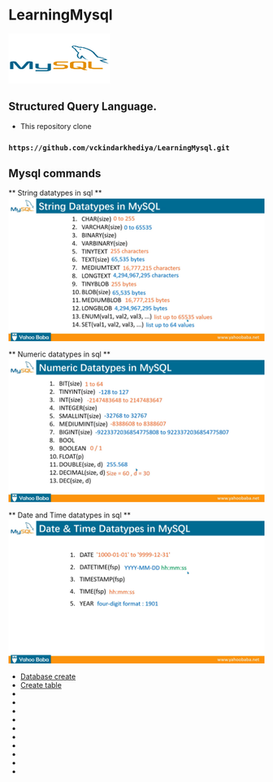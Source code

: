 # LearningMysql

<code align=center><img src="https://github.com/devicons/devicon/blob/master/icons/mysql/mysql-original-wordmark.svg" title="mysql" alt="mysql" width="200" height="100"/></code>

## Structured Query Language.

* This repository clone
### `https://github.com/vckindarkhediya/LearningMysql.git`

## Mysql commands

** String datatypes in sql **
<code align=center><img src="string_datatypes.png" title="string datatypes" alt="string" /></code>


** Numeric datatypes in sql **
<code align=center><img src="numeric_datatypes.png" title="numeric datatypes" alt="numeric" /></code>


** Date and Time datatypes in sql **
<code align=center><img src="date_and_time_datatypes.png" title="date_and_time datatypes" alt="date_and_time" /></code>


* [Database create ](https://github.com/vckindarkhediya/LearningMysql/blob/mysql/Day-1-Learning/index.html)
* [Create table ](https://github.com/vckindarkhediya/LearningMysql/blob/mysql/Day-2-Learning/index.html)
* []()
* []()
* []()
* []()
* []()
* []()
* []()
* []()
* []()
* []()